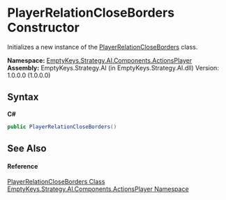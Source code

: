 # PlayerRelationCloseBorders Constructor 
 

Initializes a new instance of the <a href="T_EmptyKeys_Strategy_AI_Components_ActionsPlayer_PlayerRelationCloseBorders">PlayerRelationCloseBorders</a> class.

**Namespace:**&nbsp;<a href="N_EmptyKeys_Strategy_AI_Components_ActionsPlayer">EmptyKeys.Strategy.AI.Components.ActionsPlayer</a><br />**Assembly:**&nbsp;EmptyKeys.Strategy.AI (in EmptyKeys.Strategy.AI.dll) Version: 1.0.0.0 (1.0.0.0)

## Syntax

**C#**<br />
``` C#
public PlayerRelationCloseBorders()
```


## See Also


#### Reference
<a href="T_EmptyKeys_Strategy_AI_Components_ActionsPlayer_PlayerRelationCloseBorders">PlayerRelationCloseBorders Class</a><br /><a href="N_EmptyKeys_Strategy_AI_Components_ActionsPlayer">EmptyKeys.Strategy.AI.Components.ActionsPlayer Namespace</a><br />